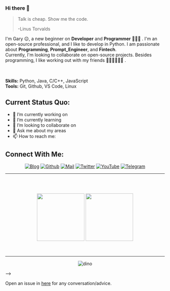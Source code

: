 ### Hi there 👋

> Talk is cheap. Show me the code.
>
> -Linus Torvalds




I'm Gary 😉, a new beginner on  **Developer** and **Programmer** 👨🏻‍💻 . I'm an open-source professional, and I like to develop in Python.
 I am passionate about **Programming**, **Prompt_Engineer**, and **Fintech**. 
</br>
Currently, I'm looking to collaborate on open-source projects. 
Besides programming, I like working out with my friends 🏃⛹️‍♂️🏋🏼‍♂️ .
</br>
</br>
</br>



**Skills:** Python, Java, C/C++, JavaScript
</br>
**Tools:** Git, Github, VS Code, Linux
</br>


**Current Status Quo:**
----

- 🔭 I’m currently working on <Programming>
- 🌱 I’m currently learning <Java>
- 👯 I’m looking to collaborate on <Fintech Application development>
- 💬 Ask me about my areas
- 📫 How to reach me: 
<h2 align="left">Connect With Me:</h2>

<div align=center>

[![Blog](https://img.shields.io/badge/Blog-0077B5?style=for-the-badge&logo=/Blog&logoColor=white)](https://www.garyhou2023.info/)
[![Github](https://img.shields.io/badge/GitHub-100000?style=for-the-badge&logo=github&logoColor=white)](https://github.com/hougarry)
[![Mail](https://img.shields.io/badge/Gmail-D14836?style=for-the-badge&logo=gmail&logoColor=white)](mailto:hougarry@gmail.com)
[![Twitter](https://img.shields.io/badge/Twitter-1DA1F2?style=for-the-badge&logo=twitter&logoColor=white)](https://twitter.com/garry02061)
[![YouTube](https://img.shields.io/badge/YouTube-FF0000?style=for-the-badge&logo=youtube&logoColor=white)](https://www.youtube.com/@mosthumayrakhanomrime)
[![Telegram](https://img.shields.io/badge/Telegram-00CCBB.svg?&style=for-the-badge&logo=Telegram&logoColor=white)](https://t.me/Gary_Hou)

  
</div>


-----

 <br>
 <br>
 <p align="center">
  <img height="150" src="https://github-readme-stats-one-jet-43.vercel.app/api/top-langs/?username=hougarry&layout=compact&hide=html&theme=react"/>
 
 
  <img height="150" src="https://github-readme-stats-one-jet-43.vercel.app/api?username=hougarry&title_color=9925be&text_color=2596be&bg_color=041014&show_icons=true&theme=react&include_all_commits=true"/>
  </P><br>
  
 
 
 
----------------

<div align=center>

![dino](https://gitee.com/skykeyjoker/PicCloud/raw/master/img/dino.gif)
  
</div>












-->

Open an issue in [here](https://github.com/hougarry/Gittalk_comments/issues/new) for any conversation/advice. 

